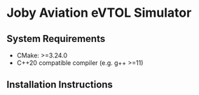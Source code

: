 # Joby Aviation eVTOL Simulator

## System Requirements
* CMake: >=3.24.0
* C++20 compatible compiler (e.g. g++ >=11)

## Installation Instructions

